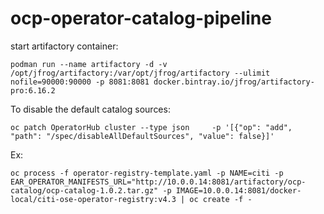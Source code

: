 # ocp-operator-catalog-pipeline

start artifactory container:
```
podman run --name artifactory -d -v /opt/jfrog/artifactory:/var/opt/jfrog/artifactory --ulimit nofile=90000:90000 -p 8081:8081 docker.bintray.io/jfrog/artifactory-pro:6.16.2
```


To disable the default catalog sources:
```
oc patch OperatorHub cluster --type json     -p '[{"op": "add", "path": "/spec/disableAllDefaultSources", "value": false}]'
```


Ex:
```
oc process -f operator-registry-template.yaml -p NAME=citi -p EAR_OPERATOR_MANIFESTS_URL="http://10.0.0.14:8081/artifactory/ocp-catalog/ocp-catalog-1.0.2.tar.gz" -p IMAGE=10.0.0.14:8081/docker-local/citi-ose-operator-registry:v4.3 | oc create -f -
```

